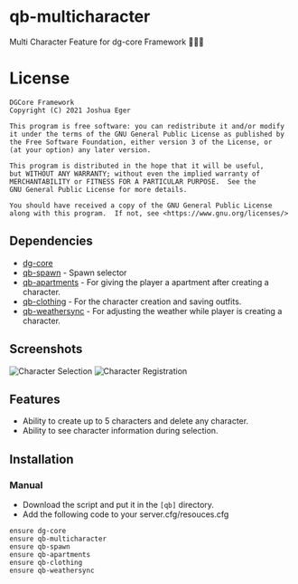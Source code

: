 # qb-multicharacter
Multi Character Feature for dg-core Framework :people_holding_hands:

# License

    DGCore Framework
    Copyright (C) 2021 Joshua Eger

    This program is free software: you can redistribute it and/or modify
    it under the terms of the GNU General Public License as published by
    the Free Software Foundation, either version 3 of the License, or
    (at your option) any later version.

    This program is distributed in the hope that it will be useful,
    but WITHOUT ANY WARRANTY; without even the implied warranty of
    MERCHANTABILITY or FITNESS FOR A PARTICULAR PURPOSE.  See the
    GNU General Public License for more details.

    You should have received a copy of the GNU General Public License
    along with this program.  If not, see <https://www.gnu.org/licenses/>


## Dependencies
- [dg-core](https://github.com/DGCore-framework/dg-core)
- [qb-spawn](https://github.com/DGCore-framework/qb-spawn) - Spawn selector
- [qb-apartments](https://github.com/DGCore-framework/qb-apartments) - For giving the player a apartment after creating a character.
- [qb-clothing](https://github.com/DGCore-framework/qb-clothing) - For the character creation and saving outfits.
- [qb-weathersync](https://github.com/DGCore-framework/qb-weathersync) - For adjusting the weather while player is creating a character.

## Screenshots
![Character Selection](https://i.imgur.com/EUB5X6Y.png)
![Character Registration](https://i.imgur.com/RKxiyed.png)

## Features
- Ability to create up to 5 characters and delete any character.
- Ability to see character information during selection.

## Installation
### Manual
- Download the script and put it in the `[qb]` directory.
- Add the following code to your server.cfg/resouces.cfg
```
ensure dg-core
ensure qb-multicharacter
ensure qb-spawn
ensure qb-apartments
ensure qb-clothing
ensure qb-weathersync
```
